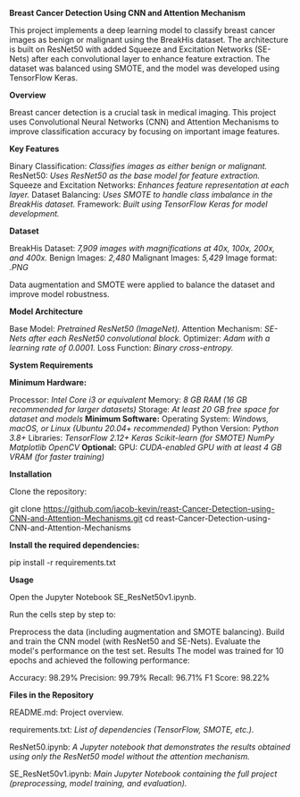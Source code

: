 ****Breast Cancer Detection Using CNN and Attention Mechanism****

This project implements a deep learning model to classify breast cancer images as benign or malignant using the BreakHis dataset.
The architecture is built on ResNet50 with added Squeeze and Excitation Networks (SE-Nets) after each convolutional layer to enhance feature extraction.
The dataset was balanced using SMOTE, and the model was developed using TensorFlow Keras.

**Overview**

Breast cancer detection is a crucial task in medical imaging. This project uses Convolutional Neural Networks (CNN) and Attention Mechanisms to improve classification accuracy by focusing on important image features.

**Key Features**

Binary Classification: _Classifies images as either benign or malignant._
ResNet50: _Uses ResNet50 as the base model for feature extraction._
Squeeze and Excitation Networks: _Enhances feature representation at each layer._
Dataset Balancing: _Uses SMOTE to handle class imbalance in the BreakHis dataset._
Framework: _Built using TensorFlow Keras for model development._

**Dataset**

BreakHis Dataset: _7,909 images with magnifications at 40x, 100x, 200x, and 400x._
Benign Images: _2,480_
Malignant Images: _5,429_
Image format: _.PNG_

Data augmentation and SMOTE were applied to balance the dataset and improve model robustness.

**Model Architecture**

Base Model: _Pretrained ResNet50 (ImageNet)._
Attention Mechanism: _SE-Nets after each ResNet50 convolutional block._
Optimizer: _Adam with a learning rate of 0.0001._
Loss Function: _Binary cross-entropy._

****System Requirements****

**Minimum Hardware:**

Processor: _Intel Core i3 or equivalent_
Memory: _8 GB RAM (16 GB recommended for larger datasets)_
Storage: _At least 20 GB free space for dataset and models_
**Minimum Software:**
Operating System: _Windows, macOS, or Linux (Ubuntu 20.04+ recommended)_
Python Version: _Python 3.8+_
Libraries:
_TensorFlow 2.12+
Keras
Scikit-learn (for SMOTE)
NumPy
Matplotlib
OpenCV_
**Optional:**
GPU: _CUDA-enabled GPU with at least 4 GB VRAM (for faster training)_

**Installation**

Clone the repository:

git clone https://github.com/jacob-kevin/reast-Cancer-Detection-using-CNN-and-Attention-Mechanisms.git
cd reast-Cancer-Detection-using-CNN-and-Attention-Mechanisms


**Install the required dependencies:**

pip install -r requirements.txt


**Usage**

Open the Jupyter Notebook SE_ResNet50v1.ipynb.

Run the cells step by step to:

Preprocess the data (including augmentation and SMOTE balancing).
Build and train the CNN model (with ResNet50 and SE-Nets).
Evaluate the model's performance on the test set.
Results
The model was trained for 10 epochs and achieved the following performance:

Accuracy: 98.29%
Precision: 99.79%
Recall: 96.71%
F1 Score: 98.22%

**Files in the Repository** 

README.md: Project overview.

requirements.txt: _List of dependencies (TensorFlow, SMOTE, etc.)._

ResNet50.ipynb: _A Jupyter notebook that demonstrates the results obtained using only the ResNet50 model without the attention mechanism._

SE_ResNet50v1.ipynb: _Main Jupyter Notebook containing the full project (preprocessing, model training, and evaluation)._
